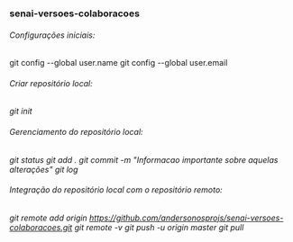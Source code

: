 ### senai-versoes-colaboracoes

###### Configurações iniciais:
 git config --global user.name <nome-usuario>
 git config --global user.email <email-usuario>
 
###### Criar repositório local:
 *git init*

###### Gerenciamento do repositório local:
 *git status*
 *git add .*
 *git commit -m "Informacao importante sobre aquelas alterações"*
 *git log*
 
 ###### Integração do repositório local com o repositório remoto:
  *git remote add origin https://github.com/andersonosprojs/senai-versoes-colaboracoes.git*
  *git remote -v*
  *git push -u origin master*
  *git pull* 
